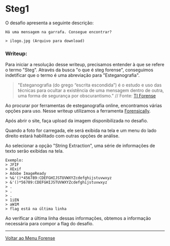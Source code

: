 # Steg1

O desafio apresenta a seguinte descrição:

```
Há uma mensagem na garrafa. Consegue encontrar?

> ilogo.jpg (Arquivo para download)
```

### Writeup:

Para iniciar a resolução desse writeup, precisamos entender à que se refere o termo "Steg". Através da busca "o que é steg forense", conseguimos indetificar que o termo é uma abreviação para "Esteganografia".

> "Esteganografia (do grego “escrita escondida”) é o estudo e uso das técnicas para ocultar a existência de uma mensagem dentro de outra, uma forma de segurança por obscurantismo." // Fonte: [TI Forense](https://www.tiforense.com.br/esteganografia/)

Ao procurar por ferramentas de esteganografia online, encontramos várias opções para uso. Nesse writeup utilizamos a ferramenta [Forensically](https://29a.ch/photo-forensics).

Após abrir o site, faça upload da imagem disponibilizada no desafio.

Quando a foto for carregada, ele será exibida na tela e um menu do lado direito estará habilitado com outras opções de análise.

Ao selecionar a opção "String Extraction", uma série de informações de texto serão exibidas na tela.

```
Exemplo:
> JFIF
> XExif
> Adobe ImageReady
> %&'()*456789:CDEFGHIJSTUVWXYZcdefghijstuvwxyz
> &'()*56789:CDEFGHIJSTUVWXYZcdefghijstuvwxyz
> .
> .
> .
> 1iEN
> aW1M
> flag está na última linha
```

Ao verificar a última linha dessas informações, obtemos a informação necessária para compor a flag do desafio.

---

[Voltar ao Menu Forense](https://writeup.insidersec.io/forense)
